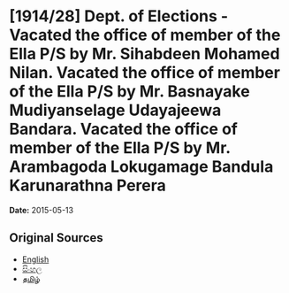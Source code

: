 # [1914/28] Dept. of Elections - Vacated the office of member of the Ella P/S by Mr. Sihabdeen Mohamed Nilan. Vacated the office of member of the Ella P/S by Mr. Basnayake Mudiyanselage Udayajeewa Bandara. Vacated the office of member of the Ella P/S by Mr. Arambagoda Lokugamage Bandula Karunarathna Perera

**Date:** 2015-05-13

## Original Sources

- [English](https://documents.gov.lk/view/extra-gazettes/2015/5/1914-28_E.pdf)
- [සිංහල](https://documents.gov.lk/view/extra-gazettes/2015/5/1914-28_S.pdf)
- [தமிழ்](https://documents.gov.lk/view/extra-gazettes/2015/5/1914-28_T.pdf)
